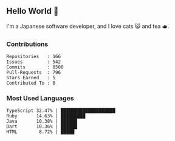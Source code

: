 ## Hello World 👋

I'm a Japanese software developer, and I love cats 😺 and tea 🫖.

### Contributions

    Repositories   : 166
    Issues         : 542
    Commits        : 8500
    Pull-Requests  : 796
    Stars Earned   : 5
    Contributed To : 0

### Most Used Languages

    TypeScript 32.47% | ████████████████████
    Ruby       14.63% | █████████
    Java       10.38% | ██████
    Dart       10.36% | ██████
    HTML        8.72% | █████
